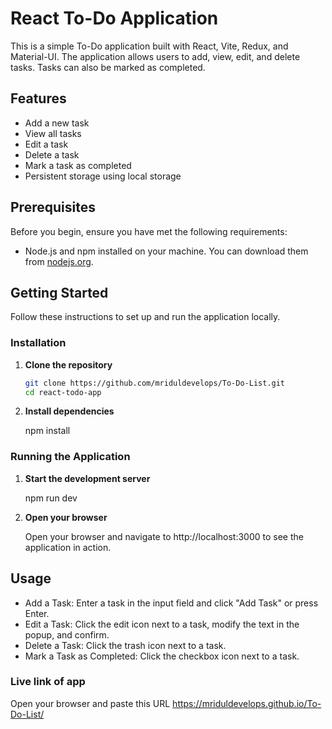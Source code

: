 # React To-Do Application

This is a simple To-Do application built with React, Vite, Redux, and Material-UI. The application allows users to add, view, edit, and delete tasks. Tasks can also be marked as completed.

## Features

- Add a new task
- View all tasks
- Edit a task
- Delete a task
- Mark a task as completed
- Persistent storage using local storage

## Prerequisites

Before you begin, ensure you have met the following requirements:

- Node.js and npm installed on your machine. You can download them from [nodejs.org](https://nodejs.org/).

## Getting Started

Follow these instructions to set up and run the application locally.

### Installation

1. **Clone the repository**

   ```bash
   git clone https://github.com/mriduldevelops/To-Do-List.git
   cd react-todo-app

2. **Install dependencies**

   npm install

### Running the Application

1. **Start the development server**

   npm run dev

2. **Open your browser**

   Open your browser and navigate to http://localhost:3000 to see the application in action.

## Usage

- Add a Task: Enter a task in the input field and click "Add Task" or press Enter.
- Edit a Task: Click the edit icon next to a task, modify the text in the popup, and confirm.
- Delete a Task: Click the trash icon next to a task.
- Mark a Task as Completed: Click the checkbox icon next to a task.

### Live link of app

   Open your browser and paste this URL https://mriduldevelops.github.io/To-Do-List/
